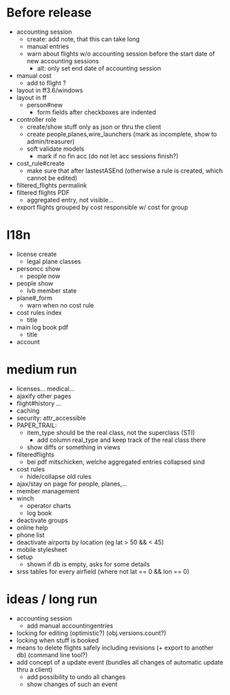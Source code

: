# Before release
  - accounting session
    - create: add note, that this can take long
    - manual entries
    - warn about flights w/o accounting session before the start date of new accounting sessions
      - alt: only set end date of accounting session
  - manual cost
    - add to flight ?
  - layout in ff3.6/windows
  - layout in ff
    - person#new
      - form fields after checkboxes are indented
  - controller role
    - create/show stuff only as json or thru the client
    - create people,planes,wire\_launchers (mark as incomplete, show to admin/treasurer)
    - soft validate models
      - mark if no fin acc (do not let acc sessions finish?)
  - cost\_rule#create
    - make sure that after lastestASEnd (otherwise a rule is created, which cannot be edited)
  - filtered\_flights permalink
  - filtered flights PDF
    - aggregated entry, not visible...
  - export flights grouped by cost responsible w/ cost for group

# I18n
  - license create
    - legal plane classes
  - personcc show
    - people now
  - people show
    - lvb member state
  - plane#\_form
    - warn when no cost rule
  - cost rules index
    - title
  - main log book pdf
    - title
  - account

# medium run
  - licenses... medical...
  - ajaxify other pages
  - flight#history ...
  - caching
  - security: attr\_accessible
  - PAPER\_TRAIL:
    - item\_type should be the real class, not the superclass (STI)
      - add column real\_type and keep track of the real class there
    - show diffs or something in views
  - filteredflights
    - bei pdf mitschicken, welche aggregated entries collapsed sind
  - cost rules
    - hide/collapse old rules
  - ajax/stay on page for people, planes,...
  - member management
  - winch
    - operator charts
    - log book
  - deactivate groups
  - online help
  - phone list
  - deactivate airports by location (eg lat > 50 && < 45)
  - mobile stylesheet
  - setup
    - shown if db is empty, asks for some details
  - srss tables for every airfield (where not lat == 0 && lon == 0)

# ideas / long run
  - accounting session
    - add manual accountingentries
  - locking for editing (optimistic?) (obj.versions.count?)
  - locking when stuff is booked
  - means to delete flights safely including revisions (+ export to another db) (command line tool?)
  - add concept of a update event (bundles all changes of automatic update thru a client)
    - add possibility to undo all changes
    - show changes of such an event

